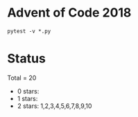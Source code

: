 Advent of Code 2018
===================

```pytest -v *.py```

Status
======

Total = 20

- 0 stars:
- 1 stars: 
- 2 stars: 1,2,3,4,5,6,7,8,9,10

